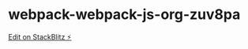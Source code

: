 # webpack-webpack-js-org-zuv8pa

[Edit on StackBlitz ⚡️](https://stackblitz.com/edit/webpack-webpack-js-org-zuv8pa)